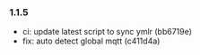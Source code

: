 ### 1.1.5

* ci: update latest script to sync ymlr (bb6719e)
* fix: auto detect global mqtt (c411d4a)
